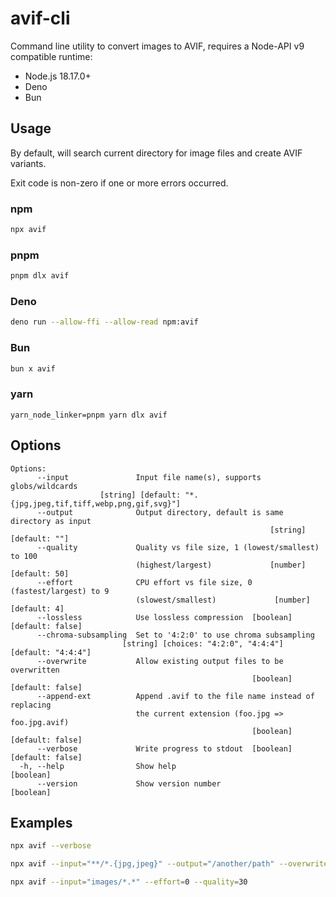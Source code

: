 # avif-cli

Command line utility to convert images to AVIF,
requires a Node-API v9 compatible runtime:

- Node.js 18.17.0+
- Deno
- Bun

## Usage

By default, will search current directory for image files and create AVIF variants.

Exit code is non-zero if one or more errors occurred.

### npm

```sh
npx avif
```

### pnpm

```sh
pnpm dlx avif
```

### Deno

```sh
deno run --allow-ffi --allow-read npm:avif
```
### Bun

```sh
bun x avif
```

### yarn
```
yarn_node_linker=pnpm yarn dlx avif
```

## Options

```
Options:
      --input               Input file name(s), supports globs/wildcards
                    [string] [default: "*.{jpg,jpeg,tif,tiff,webp,png,gif,svg}"]
      --output              Output directory, default is same directory as input
                                                          [string] [default: ""]
      --quality             Quality vs file size, 1 (lowest/smallest) to 100
                            (highest/largest)             [number] [default: 50]
      --effort              CPU effort vs file size, 0 (fastest/largest) to 9
                            (slowest/smallest)             [number] [default: 4]
      --lossless            Use lossless compression  [boolean] [default: false]
      --chroma-subsampling  Set to '4:2:0' to use chroma subsampling
                         [string] [choices: "4:2:0", "4:4:4"] [default: "4:4:4"]
      --overwrite           Allow existing output files to be overwritten
                                                      [boolean] [default: false]
      --append-ext          Append .avif to the file name instead of replacing
                            the current extension (foo.jpg => foo.jpg.avif)
                                                      [boolean] [default: false]
      --verbose             Write progress to stdout  [boolean] [default: false]
  -h, --help                Show help                                  [boolean]
      --version             Show version number                        [boolean]
```

## Examples

```sh
npx avif --verbose
```

```sh
npx avif --input="**/*.{jpg,jpeg}" --output="/another/path" --overwrite
```

```sh
npx avif --input="images/*.*" --effort=0 --quality=30
```
